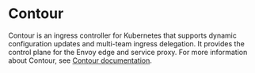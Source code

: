# Contour

Contour is an ingress controller for Kubernetes that supports dynamic configuration 
updates and multi-team ingress delegation. 
It provides the control plane for the Envoy edge and service proxy. 
For more information about Contour, see [Contour documentation](https://projectcontour.io/docs/v1.22.0/).
